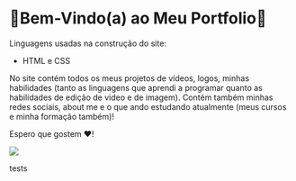 <h1><b>🌻Bem-Vindo(a) ao Meu Portfolio🌻</b></h1>

Linguagens usadas na construção do site:
<ul>
  <li> HTML e CSS </li>
</ul>

No site contém todos os meus projetos de vídeos, logos, minhas habilidades (tanto as linguagens que aprendi a programar quanto as habilidades de edição de video e de imagem). Contém também minhas redes sociais, about me e o que ando estudando atualmente (meus cursos e minha formação também)!

Espero que gostem ❤!

<img src="https://user-images.githubusercontent.com/99284224/197839956-f729a453-06ed-4c57-8664-f1a76d8d4a5d.png">

<buttona a href="https://www.youtube.com/watch?v=G66XeD7RIY4">tests</button>
